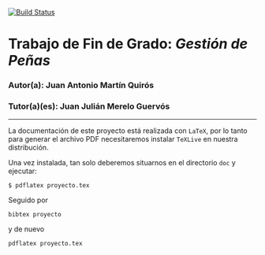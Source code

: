 [![Build Status](https://travis-ci.com/marquirj/TFG.svg?branch=master)](https://travis-ci.org/marquirj/TFG)
# Trabajo de Fin de Grado: *Gestión de Peñas*



### Autor(a): Juan Antonio Martín Quirós
### Tutor(a)(es): Juan Julián Merelo Guervós
___

La documentación de este proyecto está realizada con `LaTeX`, por lo
tanto para generar el archivo PDF necesitaremos instalar `TeXLive` en
nuestra distribución.

Una vez instalada, tan solo deberemos situarnos en el directorio `doc` y ejecutar:

`
$ pdflatex proyecto.tex
`

Seguido por

    bibtex proyecto

y de nuevo

    pdflatex proyecto.tex
